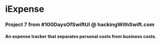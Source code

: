 # iExpense
### Project 7 from #100DaysOfSwiftUI @ hackingWithSwift.com

#### An expense tracker that separates personal costs from business costs. 


